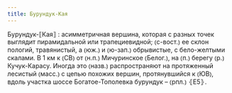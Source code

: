 ```yaml
---
title: Бурундук-Кая
---
```


Бурундук-⟦Кая⟧
: асимметричная вершина, которая с разных точек выглядит пирамидальной или трапециевидной; ⦅с-вост.⦆ ее склон пологий, травянистый, а ⦅юж.⦆ и ⦅ю-зап.⦆ обрывистые, с бело-желтыми скалами. В 1 км к ⦅СВ⦆ от ⦅н.п.⦆ Мичуринское ⦅Белог.⦆, на ⦅п.⦆ берегу ⦅р.⦆ Кучук-Карасу. Иногда это ⦅назв.⦆ распространяют на протяженный лесистый ⦅масс.⦆ с цепью похожих вершин, протянувшийся к ⦅ЮВ⦆, вдоль участка шоссе Богатое-Тополевка бурундук – ⦅рпл.⦆ ⦃Е5⦄.

